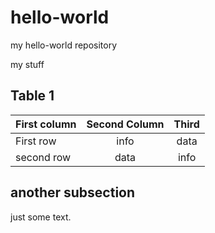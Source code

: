 # hello-world
my hello-world repository

my stuff

## Table 1
| First column | Second Column | Third |
|:-------------|:-------------:|:-----:|
|First row|info|data|
|second row|data|info|

## another subsection
just some text.
